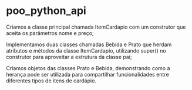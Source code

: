 # poo_python_api

Criamos a classe principal chamada ItemCardapio com um construtor que aceita os parâmetros nome e preço;

Implementamos duas classes chamadas Bebida e Prato que herdam atributos e métodos da classe ItemCardapio, utilizando super() no construtor para aproveitar a estrutura da classe pai;

Criamos objetos das classes Prato e Bebida, demonstrando como a herança pode ser utilizada para compartilhar funcionalidades entre diferentes tipos de itens de cardápio.
